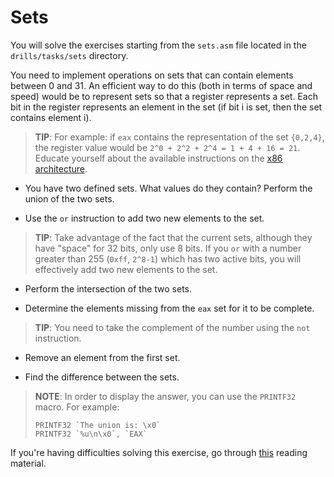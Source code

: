 # Sets

You will solve the exercises starting from the `sets.asm` file located in the `drills/tasks/sets` directory.

You need to implement operations on sets that can contain elements between 0 and 31.
An efficient way to do this (both in terms of space and speed) would be to represent sets so that a register represents a set.
Each bit in the register represents an element in the set (if bit i is set, then the set contains element i).

> **TIP**: For example: if `eax` contains the representation of the set `{0,2,4}`, the register value would be `2^0 + 2^2 + 2^4 = 1 + 4 + 16 = 21`.
> Educate yourself about the available instructions on the [x86 architecture](http://www.cs.virginia.edu/~evans/cs216/guides/x86.html).

- You have two defined sets.
What values do they contain?
Perform the union of the two sets.

- Use the `or` instruction to add two new elements to the set.

> **TIP**: Take advantage of the fact that the current sets, although they have "space" for 32 bits, only use 8 bits.
> If you `or` with a number greater than 255 (`0xff`, `2^8-1`) which has two active bits, you will effectively add two new elements to the set.

- Perform the intersection of the two sets.

- Determine the elements missing from the `eax` set for it to be complete.

> **TIP**: You need to take the complement of the number using the `not` instruction.

- Remove an element from the first set.

- Find the difference between the sets.

> **NOTE**: In order to display the answer, you can use the `PRINTF32` macro.
> For example:
>
> ```assembly
> PRINTF32 `The union is: \x0`
> PRINTF32 `%u\n\x0`, `EAX`
> ```

If you're having difficulties solving this exercise, go through [this](../../../reading/README.md) reading material.
